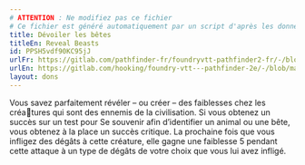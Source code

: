 ```yaml
---
# ATTENTION : Ne modifiez pas ce fichier
# Ce fichier est généré automatiquement par un script d'après les données du module Foundry VTT officiel et de sa traduction
title: Dévoiler les bêtes
titleEn: Reveal Beasts
id: PPSH5vdf90KC95jJ
urlFr: https://gitlab.com/pathfinder-fr/foundryvtt-pathfinder2-fr/-/blob/master/data/feats/PPSH5vdf90KC95jJ.htm
urlEn: https://gitlab.com/hooking/foundry-vtt---pathfinder-2e/-/blob/master/packs/data/feats.db/reveal-beasts.json
layout: dons
---
```

Vous savez parfaitement révéler – ou créer – des faiblesses chez les créatures qui sont des ennemis de la civilisation. Si vous obtenez un succès sur un test pour Se souvenir afin d’identifier un animal ou une bête, vous obtenez à la place un succès critique. La prochaine fois que vous infligez des dégâts à cette créature, elle gagne une faiblesse 5 pendant cette attaque à un type de dégâts de votre choix que vous lui avez infligé.

